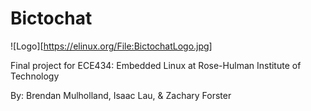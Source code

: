 # Bictochat

![Logo][https://elinux.org/File:BictochatLogo.jpg]

Final project for ECE434: Embedded Linux at Rose-Hulman Institute of Technology

By: Brendan Mulholland, Isaac Lau, & Zachary Forster
